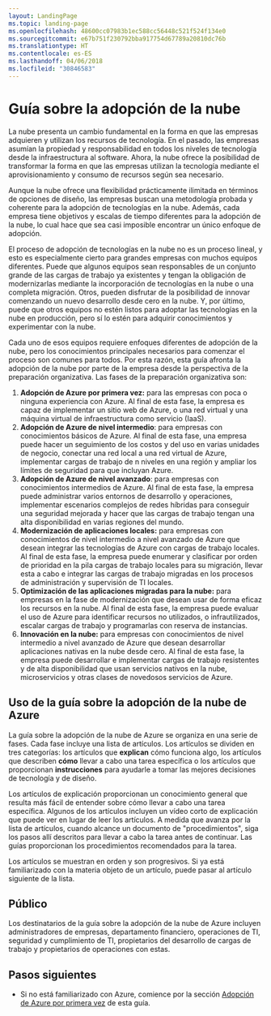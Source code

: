 ```yaml
---
layout: LandingPage
ms.topic: landing-page
ms.openlocfilehash: 48600cc07983b1ec588cc56448c521f524f134e0
ms.sourcegitcommit: e67b751f230792bba917754d67789a20810dc76b
ms.translationtype: HT
ms.contentlocale: es-ES
ms.lasthandoff: 04/06/2018
ms.locfileid: "30846583"
---
```

# <a name="cloud-adoption-guide"></a>Guía sobre la adopción de la nube

La nube presenta un cambio fundamental en la forma en que las empresas adquieren y utilizan los recursos de tecnología. En el pasado, las empresas asumían la propiedad y responsabilidad en todos los niveles de tecnología desde la infraestructura al software. Ahora, la nube ofrece la posibilidad de transformar la forma en que las empresas utilizan la tecnología mediante el aprovisionamiento y consumo de recursos según sea necesario.

Aunque la nube ofrece una flexibilidad prácticamente ilimitada en términos de opciones de diseño, las empresas buscan una metodología probada y coherente para la adopción de tecnologías en la nube. Además, cada empresa tiene objetivos y escalas de tiempo diferentes para la adopción de la nube, lo cual hace que sea casi imposible encontrar un único enfoque de adopción.

El proceso de adopción de tecnologías en la nube no es un proceso lineal, y esto es especialmente cierto para grandes empresas con muchos equipos diferentes. Puede que algunos equipos sean responsables de un conjunto grande de las cargas de trabajo ya existentes y tengan la obligación de modernizarlas mediante la incorporación de tecnologías en la nube o una completa migración. Otros, pueden disfrutar de la posibilidad de innovar comenzando un nuevo desarrollo desde cero en la nube. Y, por último, puede que otros equipos no estén listos para adoptar las tecnologías en la nube en producción, pero sí lo estén para adquirir conocimientos y experimentar con la nube.

Cada uno de esos equipos requiere enfoques diferentes de adopción de la nube, pero los conocimientos principales necesarios para comenzar el proceso son comunes para todos. Por esta razón, esta guía afronta la adopción de la nube por parte de la empresa desde la perspectiva de la preparación organizativa. Las fases de la preparación organizativa son:

1. **Adopción de Azure por primera vez:** para las empresas con poca o ninguna experiencia con Azure. Al final de esta fase, la empresa es capaz de implementar un sitio web de Azure, o una red virtual y una máquina virtual de infraestructura como servicio (IaaS).  
2. **Adopción de Azure de nivel intermedio**: para empresas con conocimientos básicos de Azure. Al final de esta fase, una empresa puede hacer un seguimiento de los costos y del uso en varias unidades de negocio, conectar una red local a una red virtual de Azure, implementar cargas de trabajo de n niveles en una región y ampliar los límites de seguridad para que incluyan Azure.
3. **Adopción de Azure de nivel avanzado**: para empresas con conocimientos intermedios de Azure. Al final de esta fase, la empresa puede administrar varios entornos de desarrollo y operaciones, implementar escenarios complejos de redes híbridas para conseguir una seguridad mejorada y hacer que las cargas de trabajo tengan una alta disponibilidad en varias regiones del mundo. 
4. **Modernización de aplicaciones locales:** para empresas con conocimientos de nivel intermedio a nivel avanzado de Azure que desean integrar las tecnologías de Azure con cargas de trabajo locales. Al final de esta fase, la empresa puede enumerar y clasificar por orden de prioridad en la pila cargas de trabajo locales para su migración, llevar esta a cabo e integrar las cargas de trabajo migradas en los procesos de administración y supervisión de TI locales.
5. **Optimización de las aplicaciones migradas para la nube:** para empresas en la fase de modernización que desean usar de forma eficaz los recursos en la nube. Al final de esta fase, la empresa puede evaluar el uso de Azure para identificar recursos no utilizados, o infrautilizados, escalar cargas de trabajo y programarlas con reserva de instancias.
6. **Innovación en la nube:** para empresas con conocimientos de nivel intermedio a nivel avanzado de Azure que desean desarrollar aplicaciones nativas en la nube desde cero. Al final de esta fase, la empresa puede desarrollar e implementar cargas de trabajo resistentes y de alta disponibilidad que usan servicios nativos en la nube, microservicios y otras clases de novedosos servicios de Azure.

## <a name="how-to-use-the-azure-cloud-adoption-guide"></a>Uso de la guía sobre la adopción de la nube de Azure

La guía sobre la adopción de la nube de Azure se organiza en una serie de fases. Cada fase incluye una lista de artículos. Los artículos se dividen en tres categorías: los artículos que **explican** cómo funciona algo, los artículos que describen **cómo** llevar a cabo una tarea específica o los artículos que proporcionan **instrucciones** para ayudarle a tomar las mejores decisiones de tecnología y de diseño. 

Los artículos de explicación proporcionan un conocimiento general que resulta más fácil de entender sobre cómo llevar a cabo una tarea específica. Algunos de los artículos incluyen un vídeo corto de explicación que puede ver en lugar de leer los artículos. A medida que avanza por la lista de artículos, cuando alcance un documento de "procedimientos", siga los pasos allí descritos para llevar a cabo la tarea antes de continuar. Las guías proporcionan los procedimientos recomendados para la tarea. 

Los artículos se muestran en orden y son progresivos. Si ya está familiarizado con la materia objeto de un artículo, puede pasar al artículo siguiente de la lista. 

## <a name="audience"></a>Público

Los destinatarios de la guía sobre la adopción de la nube de Azure incluyen administradores de empresas, departamento financiero, operaciones de TI, seguridad y cumplimiento de TI, propietarios del desarrollo de cargas de trabajo y propietarios de operaciones con estas.

## <a name="next-steps"></a>Pasos siguientes

* Si no está familiarizado con Azure, comience por la sección [Adopción de Azure por primera vez](adoption-intro/overview.md) de esta guía.
